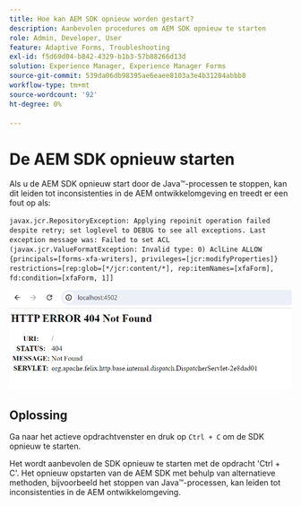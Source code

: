 ```yaml
---
title: Hoe kan AEM SDK opnieuw worden gestart?
description: Aanbevolen procedures om AEM SDK opnieuw te starten
role: Admin, Developer, User
feature: Adaptive Forms, Troubleshooting
exl-id: f5d69d04-b842-4329-b1b3-57b88266d13d
solution: Experience Manager, Experience Manager Forms
source-git-commit: 539da06db98395ae6eaee8103a3e4b31204abbb8
workflow-type: tm+mt
source-wordcount: '92'
ht-degree: 0%

---
```


# De AEM SDK opnieuw starten

Als u de AEM SDK opnieuw start door de Java™-processen te stoppen, kan dit leiden tot inconsistenties in de AEM ontwikkelomgeving en treedt er een fout op als:

`javax.jcr.RepositoryException: Applying repoinit operation failed despite retry; set loglevel to DEBUG to see all exceptions. Last exception message was: Failed to set ACL (javax.jcr.ValueFormatException: Invalid type: 0) AclLine ALLOW {principals=[forms-xfa-writers], privileges=[jcr:modifyProperties]} restrictions=[rep:glob=[*/jcr:content/*], rep:itemNames=[xfaForm], fd:condition=[xfaForm, 1]]`

![Start-name-sdk-error](/help/forms/using/assets/restart-sdk-error.png)

## Oplossing

Ga naar het actieve opdrachtvenster en druk op `Ctrl + C` om de SDK opnieuw te starten.

Het wordt aanbevolen de SDK opnieuw te starten met de opdracht &#39;Ctrl + C&#39;. Het opnieuw opstarten van de AEM SDK met behulp van alternatieve methoden, bijvoorbeeld het stoppen van Java™-processen, kan leiden tot inconsistenties in de AEM ontwikkelomgeving.
